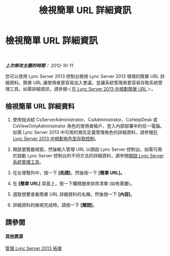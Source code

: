 ﻿---
title: 檢視簡單 URL 詳細資訊
TOCTitle: 檢視簡單 URL 詳細資訊
ms:assetid: 6ab00f2c-e1d5-4698-a58f-04b72260f9ac
ms:mtpsurl: https://technet.microsoft.com/zh-tw/library/Gg521010(v=OCS.15)
ms:contentKeyID: 49291214
ms.date: 08/10/2015
mtps_version: v=OCS.15
ms.translationtype: HT
---

# 檢視簡單 URL 詳細資訊

 

_**上次修改主題的時間：** 2012-10-11_

您可以使用 Lync Server 2013 控制台檢視 Lync Server 2013 環境的簡單 URL 詳細資料。簡單 URL 讓使用者更容易加入會議，並讓系統管理員更容易存取系統管理工具。如需詳細資訊，請參閱＜[在 Lync Server 2013 中規劃簡單 URL](lync-server-2013-planning-for-simple-urls.md)＞。

## 檢視簡單 URL 詳細資料

1.  使用指派給 CsServerAdministrator、CsAdministrator、CsHelpDesk 或 CsViewOnlyAdministrator 角色的使用者帳戶，登入內部部署中的任一電腦。如需 Lync Server 2013 中可用的預先定義管理角色的詳細資料，請參閱[在 Lync Server 2013 中規劃角色型存取控制](lync-server-2013-planning-for-role-based-access-control.md)。

2.  開啟瀏覽器視窗，然後輸入管理 URL 以開啟 Lync Server 控制台。如需可用於啟動 Lync Server 控制台的不同方法的詳細資料，請參閱[開啟 Lync Server 系統管理工具](lync-server-2013-open-lync-server-administrative-tools.md)。

3.  在左導覽列中，按一下 **\[拓撲\]**，然後按一下 **\[簡單 URL\]。**.

4.  在 **\[簡單 URL\]** 頁面上，按一下欄標題來排序清單 (如有需要)。

5.  選取想要查看簡單 URL 詳細資料的名稱，然後按一下 **\[內容\]**。

6.  詳細資料的檢視完成時，請按一下 **\[關閉\]**。

## 請參閱

#### 其他資源

[管理 Lync Server 2013 拓撲](lync-server-2013-managing-the-lync-server-topology.md)

